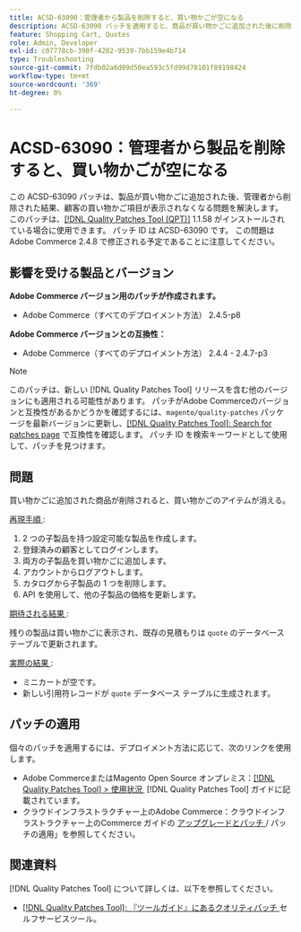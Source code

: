 ```yaml
---
title: ACSD-63090：管理者から製品を削除すると、買い物かごが空になる
description: ACSD-63090 パッチを適用すると、商品が買い物かごに追加された後に削除された結果、顧客の買い物かごの商品が消えるというAdobe Commerceの問題が修正されます。
feature: Shopping Cart, Quotes
role: Admin, Developer
exl-id: c07778cb-390f-4202-9539-7bb159e4b714
type: Troubleshooting
source-git-commit: 7fdb02a6d89d50ea593c5fd99d78101f89198424
workflow-type: tm+mt
source-wordcount: '369'
ht-degree: 0%

---
```


# ACSD-63090：管理者から製品を削除すると、買い物かごが空になる

この ACSD-63090 パッチは、製品が買い物かごに追加された後、管理者から削除された結果、顧客の買い物かご項目が表示されなくなる問題を解決します。 このパッチは、[[!DNL Quality Patches Tool (QPT)]](/help/tools/quality-patches-tool/quality-patches-tool-to-self-serve-quality-patches.md) 1.1.58 がインストールされている場合に使用できます。 パッチ ID は ACSD-63090 です。 この問題はAdobe Commerce 2.4.8 で修正される予定であることに注意してください。

## 影響を受ける製品とバージョン

**Adobe Commerce バージョン用のパッチが作成されます。**

* Adobe Commerce（すべてのデプロイメント方法） 2.4.5-p8

**Adobe Commerce バージョンとの互換性：**

* Adobe Commerce（すべてのデプロイメント方法） 2.4.4 - 2.4.7-p3

>[!NOTE]
>
>このパッチは、新しい [!DNL Quality Patches Tool] リリースを含む他のバージョンにも適用される可能性があります。 パッチがAdobe Commerceのバージョンと互換性があるかどうかを確認するには、`magento/quality-patches` パッケージを最新バージョンに更新し、[[!DNL Quality Patches Tool]: Search for patches page](https://experienceleague.adobe.com/tools/commerce-quality-patches/index.html?lang=ja) で互換性を確認します。 パッチ ID を検索キーワードとして使用して、パッチを見つけます。

## 問題

買い物かごに追加された商品が削除されると、買い物かごのアイテムが消える。

<u> 再現手順 </u>:

1. 2 つの子製品を持つ設定可能な製品を作成します。
1. 登録済みの顧客としてログインします。
1. 両方の子製品を買い物かごに追加します。
1. アカウントからログアウトします。
1. カタログから子製品の 1 つを削除します。
1. API を使用して、他の子製品の価格を更新します。

<u> 期待される結果 </u>:

残りの製品は買い物かごに表示され、既存の見積もりは `quote` のデータベーステーブルで更新されます。

<u> 実際の結果 </u>:

* ミニカートが空です。
* 新しい引用符レコードが `quote` データベース テーブルに生成されます。

## パッチの適用

個々のパッチを適用するには、デプロイメント方法に応じて、次のリンクを使用します。

* Adobe CommerceまたはMagento Open Source オンプレミス：[[!DNL Quality Patches Tool] > 使用状況 &#x200B;](/help/tools/quality-patches-tool/usage.md) [!DNL Quality Patches Tool] ガイドに記載されています。
* クラウドインフラストラクチャー上のAdobe Commerce：クラウドインフラストラクチャー上のCommerce ガイドの [&#x200B; アップグレードとパッチ &#x200B;](https://experienceleague.adobe.com/docs/commerce-cloud-service/user-guide/develop/upgrade/apply-patches.html?lang=ja)/ パッチの適用」を参照してください。

## 関連資料

[!DNL Quality Patches Tool] について詳しくは、以下を参照してください。

* [[!DNL Quality Patches Tool]: 『ツールガイド』にあるクオリティパッチ &#x200B;](/help/tools/quality-patches-tool/quality-patches-tool-to-self-serve-quality-patches.md) セルフサービスツール。
